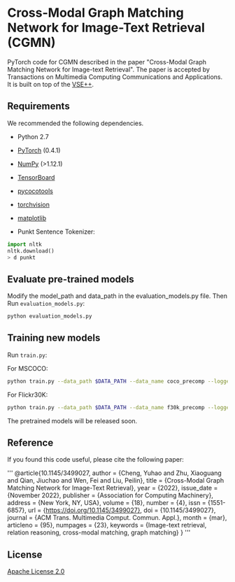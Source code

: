 # Cross-Modal Graph Matching Network for Image-Text Retrieval (CGMN)
PyTorch code for CGMN described in the paper "Cross-Modal Graph Matching Network for Image-text Retrieval". The paper is accepted by Transactions on Multimedia Computing Communications and Applications. It is built on top of the [VSE++](https://github.com/fartashf/vsepp).

## Requirements 
We recommended the following dependencies.

* Python 2.7 
* [PyTorch](http://pytorch.org/) (0.4.1)
* [NumPy](http://www.numpy.org/) (>1.12.1)
* [TensorBoard](https://github.com/TeamHG-Memex/tensorboard_logger)
* [pycocotools](https://github.com/cocodataset/cocoapi)
* [torchvision]()
* [matplotlib]()


* Punkt Sentence Tokenizer:
```python
import nltk
nltk.download()
> d punkt
```

## Evaluate pre-trained models
Modify the model_path and data_path in the evaluation_models.py file. Then Run `evaluation_models.py`:

```bash
python evaluation_models.py
```

## Training new models
Run `train.py`:

For MSCOCO:

```bash
python train.py --data_path $DATA_PATH --data_name coco_precomp --logger_name runs/coco_VSRN --max_violation
```

For Flickr30K:

```bash
python train.py --data_path $DATA_PATH --data_name f30k_precomp --logger_name runs/flickr_CGMN --max_violation --lr_update 10  --max_len 60
```

The pretrained models will be released soon.

## Reference

If you found this code useful, please cite the following paper:

'''
@article{10.1145/3499027,
author = {Cheng, Yuhao and Zhu, Xiaoguang and Qian, Jiuchao and Wen, Fei and Liu, Peilin},
title = {Cross-Modal Graph Matching Network for Image-Text Retrieval},
year = {2022},
issue_date = {November 2022},
publisher = {Association for Computing Machinery},
address = {New York, NY, USA},
volume = {18},
number = {4},
issn = {1551-6857},
url = {https://doi.org/10.1145/3499027},
doi = {10.1145/3499027},
journal = {ACM Trans. Multimedia Comput. Commun. Appl.},
month = {mar},
articleno = {95},
numpages = {23},
keywords = {Image-text retrieval, relation reasoning, cross-modal matching, graph matching}
}
'''

## License

[Apache License 2.0](http://www.apache.org/licenses/LICENSE-2.0)


